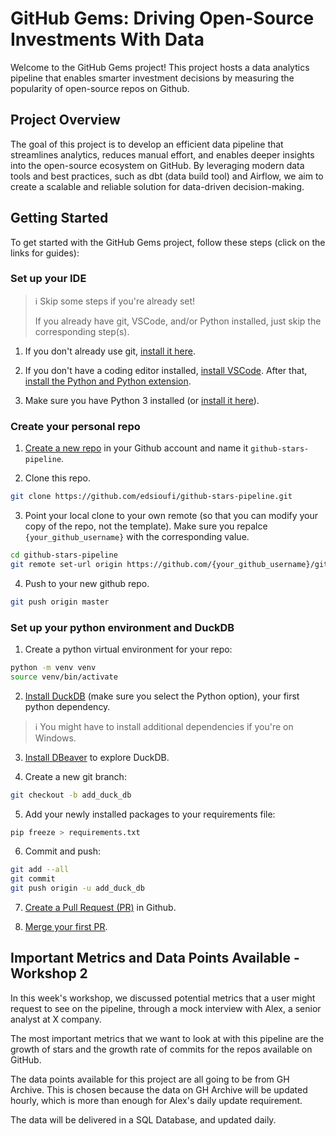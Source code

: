 # GitHub Gems: Driving Open-Source Investments With Data

Welcome to the GitHub Gems project! This project hosts a data analytics pipeline that enables smarter investment decisions by measuring the popularity of open-source repos on Github.

## Project Overview

The goal of this project is to develop an efficient data pipeline that streamlines analytics, reduces manual effort, and enables deeper insights into the open-source ecosystem on GitHub. By leveraging modern data tools and best practices, such as dbt (data build tool) and Airflow, we aim to create a scalable and reliable solution for data-driven decision-making.

## Getting Started

To get started with the GitHub Gems project, follow these steps (click on the
links for guides):

### Set up your IDE

> ℹ️ Skip some steps if you're already set!
>
> If you already have git, VSCode, and/or Python installed, just skip the corresponding step(s).

1. If you don't already use git, [install it here](https://git-scm.com/book/en/v2/Getting-Started-Installing-Git).

2. If you don't have a coding editor installed, [install VSCode](https://code.visualstudio.com/download). After that, [install the Python and Python extension](https://code.visualstudio.com/docs/languages/python#_install-python-and-the-python-extension).

3. Make sure you have Python 3 installed (or [install it here](https://www.python.org/downloads/)).

### Create your personal repo

1. [Create a new repo](https://docs.github.com/en/repositories/creating-and-managing-repositories/creating-a-new-repository) in your Github account and name it `github-stars-pipeline`.

2. Clone this repo.

```bash
git clone https://github.com/edsioufi/github-stars-pipeline.git
```


3. Point your local clone to your own remote (so that you can modify your copy of the repo, not the template). Make sure you repalce `{your_github_username}` with the corresponding value.

```bash
cd github-stars-pipeline
git remote set-url origin https://github.com/{your_github_username}/github-stars-pipeline.git
```

4. Push to your new github repo.

```bash
git push origin master
```

### Set up your python environment and DuckDB

1. Create a python virtual environment for your repo:

```bash
python -m venv venv
source venv/bin/activate
```

2. [Install DuckDB](https://duckdb.org/docs/installation/?version=stable&environment=python) (make sure you select the Python option), your first python dependency.

> ℹ️ You might have to install additional dependencies if you're on Windows.

3. [Install DBeaver](https://duckdb.org/docs/guides/sql_editors/dbeaver.html) to explore DuckDB.

4. Create a new git branch:
```bash
git checkout -b add_duck_db
```

5. Add your newly installed packages to your requirements file:
```bash
pip freeze > requirements.txt
```

6. Commit and push:
```bash
git add --all
git commit
git push origin -u add_duck_db
```

7. [Create a Pull Request (PR)](https://docs.github.com/en/pull-requests/collaborating-with-pull-requests/proposing-changes-to-your-work-with-pull-requests/creating-a-pull-request#creating-the-pull-request) in Github.

8. [Merge your first 
PR](https://docs.github.com/en/pull-requests/collaborating-with-pull-requests/incorporating-changes-from-a-pull-request/merging-a-pull-request#merging-a-pull-request). 

## Important Metrics and Data Points Available - Workshop 2  

In this week's workshop, we discussed potential metrics that a user might request to see on the pipeline, through a mock interview with 
Alex, a senior analyst at X company. 

The most important metrics that we want to look at with this pipeline are the growth of stars and the growth rate of commits for the repos 
available on GitHub. 

The data points available for this project are all going to be from GH Archive. This is chosen because the data on GH Archive will be 
updated hourly, which is more than enough for Alex's daily update requirement. 

The data will be delivered in a SQL Database, and updated daily. 
